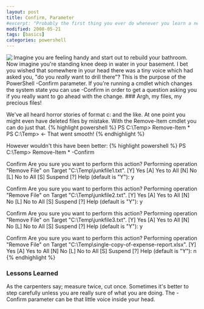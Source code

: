 ```yaml
---
layout: post
title: Confirm, Parameter
#excerpt: "Probably the first thing you ever do whenever you learn a new language is to write your hello world program, however in PowerShell the most simple script will fail to load!"
modified: 2008-05-21
tags: [basics]
categories: powershell
---
```

<img align="left" src="{{ site.image_url }}/powershell-parameter-confirm.jpg" class="left" />
Imagine you are feeling handy and start out to rebuild your bathroom. Now imagine you're standing knee deep in water in your basement. I bet you wished that somewhere in your head there was a tiny voice which had asked you, "do you <em>really</em> want to drill there"? This is the purpose of the PowerShell -Confirm parameter. If you're running a cmdlet which changes the system state you can use -Confirm in order to get a question asking you if you really want to go ahead with the change.
<!--more-->
### Argh, my files, my precious files!

We've all heard horror stories of format c: and the like. At one point you might even have deleted files by mistake. With the Remove-Item cmdlet you can do just that.
{% highlight powershell %}
PS C:\Temp> Remove-Item *
PS C:\Temp>  <- That went smooth!
{% endhighlight %}

However wouldn't this have been better:
{% highlight powershell %}
PS C:\Temp> Remove-Item * -Confirm

Confirm
Are you sure you want to perform this action?
Performing operation "Remove File" on Target "C:\Temp\junkfile1.txt".
[Y] Yes  [A] Yes to All  [N] No  [L] No to All  [S] Suspend  [?] Help (default is "Y"): y

Confirm
Are you sure you want to perform this action?
Performing operation "Remove File" on Target "C:\Temp\junkfile2.txt".
[Y] Yes  [A] Yes to All  [N] No  [L] No to All  [S] Suspend  [?] Help (default is "Y"): y

Confirm
Are you sure you want to perform this action?
Performing operation "Remove File" on Target "C:\Temp\junkfile3.txt".
[Y] Yes  [A] Yes to All  [N] No  [L] No to All  [S] Suspend  [?] Help (default is "Y"): y

Confirm
Are you sure you want to perform this action?
Performing operation "Remove File" on Target "C:\Temp\single-copy-of-expense-report.xlsx".
[Y] Yes  [A] Yes to All  [N] No  [L] No to All  [S] Suspend  [?] Help (default is "Y"): n
{% endhighlight %}

### Lessons Learned

As the carpenters say; measure twice, cut once. Sometimes it's better to step carefully unless you are really sure of what you are doing. The -Confirm parameter can be that little voice inside your head.
